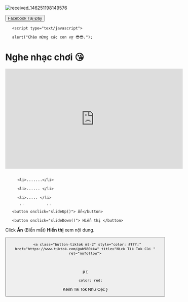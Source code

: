 ![received_146251198149576](https://user-images.githubusercontent.com/115351102/230367034-81928e42-1c66-4596-b3ed-7e12581b5c9d.jpeg)


   <div class="a">
<button>
   <a href="https://www.facebook.com/profile.php?id=100066421973540&mibextid=ZbWKwL"> Facebook Tại Đây </a>
</button>
</div>
<div>
    
       <script type="text/javascript"> 

       alert("Chào mừng các con vợ 😎😎.");  

   </script>
   
<div>
   <style type="text/css">

      h1, p {

         font-family: Times New Roman;

         color: red;	

      }

   </style>

<div class="a">

<body>

   <h1> Nghe nhạc chơi 😘</h1>
   
   
<div>



   
<iframe width="560" height="315" src="https://www.youtube.com/embed/TquZ7-QbSic" title="YouTube video player" frameborder="0" allow="accelerometer; autoplay; clipboard-write; encrypted-media; gyroscope; picture-in-picture; web-share" allowfullscreen></iframe>





<div>
   <html>

<head>

   <title> Try It Yourself </title>

   <style type="text/css">

      ul#demo {

         max-height: 100px;

         overflow-y: hidden;

      

         /* this will animate the element for 1

            second when its properties change */

         transition: all 1s;

      }

   </style>

</head>

<body>

   <ul id="demo">

      <li>.......</li>

      <li>...... </li>

      <li>..... </li>

      <li> ..... </li>

   </ul>

   <div>

       <button onclick="slideUp()"> Ẩn</button>

       <button onclick="slideDown()"> Hiển thị </button>

   </div>

   <p> Click <b>Ẩn</b> (Biến mất) <b>Hiển thị</b> xem nội dung. </p>

   <script>

      function slideUp() {

         var elem = document.getElementById("demo");

      

         elem.style.maxHeight = "0px";

      }
      function slideDown() {

          var elem = document.getElementById("demo");

       

          elem.style.maxHeight = "100px";

      }
        </script>

</body>

</html>
   <div>
      <button>





      <a class="button-tiktok mt-2" style="color: #fff;" href="https://www.tiktok.com/@ab980kkw" title="Nick Tik Tok Cùi " rel="nofollow">

<svg xmlns="http://www.w3.org/2000/svg" width="16" height="16" fill="currentColor" class="bi bi-tiktok" viewBox="0 0 16 16">

<path d="M9 0h1.98c.144.715.54 1.617 1.235 2.512C12.895 3.389 13.797 4 15 4v2c-1.753 0-3.07-.814-4-1.829V11a5 5 0 1 1-5-5v2a3 3 0 1 0 3 3V0Z"></path>
p {

         color: red;

      
</svg> Kênh Tik Tok Như Cẹc
      }
</a>
         </button>
      
      
      
      

   
   
         

